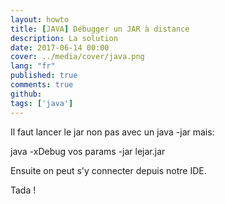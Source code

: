 ```yaml
---
layout: howto
title: [JAVA] Débugger un JAR à distance
description: La solution
date: 2017-06-14 00:00
cover: ../media/cover/java.png
lang: "fr"
published: true
comments: true
github: 
tags: ['java']
---
```


Il faut lancer le jar non pas avec un java -jar mais:

java -xDebug vos params -jar lejar.jar

Ensuite on peut s'y connecter depuis notre IDE.

Tada ! 
